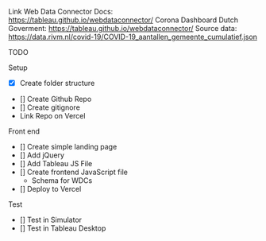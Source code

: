 Link Web Data Connector Docs: https://tableau.github.io/webdataconnector/
Corona Dashboard Dutch Goverment: https://tableau.github.io/webdataconnector/
Source data: https://data.rivm.nl/covid-19/COVID-19_aantallen_gemeente_cumulatief.json


TODO

Setup

- [x] Create folder structure
- [] Create Github Repo
- [] Create gitignore
- Link Repo on Vercel

Front end

- [] Create simple landing page
- [] Add jQuery
- [] Add Tableau JS File
- [] Create frontend JavaScript file
    - Schema for WDCs
- [] Deploy to Vercel

Test

- [] Test in Simulator
- [] Test in Tableau Desktop
